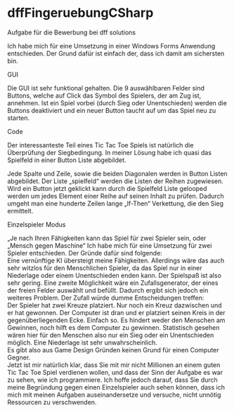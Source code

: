 # dffFingeruebungCSharp
Aufgabe für die Bewerbung bei dff solutions 

<p>
Ich habe mich für eine Umsetzung in einer Windows Forms Anwendung entschieden. Der Grund dafür ist einfach der, dass ich damit am sichersten bin.
<p/>

GUI
<p>
Die GUI ist sehr funktional gehalten. Die 9 auswählbaren Felder sind Buttons, welche auf Click das Symbol des Spielers, der am Zug ist, annehmen. Ist ein Spiel vorbei (durch Sieg oder Unentschieden) werden die Buttons deaktiviert und ein neuer Button taucht auf um das Spiel neu zu starten. 
<p/>

Code
<p>
Der interessanteste Teil eines Tic Tac Toe Spiels ist natürlich die Überprüfung der Siegbedingung. In meiner Lösung habe ich quasi das Spielfeld in einer Button Liste abgebildet. <br/>
 
Jede Spalte und Zeile, sowie die beiden Diagonalen werden in Button Listen abgebildet. Der Liste „spielfeld“ werden die Listen der Reihen zugewiesen. Wird ein Button jetzt geklickt kann durch die Spielfeld Liste gelooped werden um jedes Element einer Reihe auf seinen Inhalt zu prüfen. Dadurch umgeht man eine hunderte Zeilen lange „If-Then“ Verkettung, die den Sieg ermittelt.
<p/>

Einzelspieler Modus
<p>
„Je nach Ihren Fähigkeiten kann das Spiel für zwei Spieler sein, oder „Mensch gegen Maschine“
Ich habe mich für eine Umsetzung für zwei Spieler entschieden. Der Gründe dafür sind folgende: <br/>
Eine vernünftige KI übersteigt meine Fähigkeiten. Allerdings wäre das auch sehr witzlos für den Menschlichen Spieler, da das Spiel nur in einer Niederlage oder einem Unentschieden enden kann. Der Spielspaß ist also sehr gering.
Eine zweite Möglichkeit wäre ein Zufallsgenerator, der eines der freien Felder auswählt und befüllt. Dadurch ergibt sich jedoch ein weiteres Problem. Der Zufall würde dumme Entscheidungen treffen: <br/>
Der Spieler hat zwei Kreuze platziert. Nur noch ein Kreuz dazwischen und er hat gewonnen. Der Computer ist dran und er platziert seinen Kreis in der gegenüberliegenden Ecke. Einfach so. Es hindert weder den Menschen am Gewinnen, noch hilft es dem Computer zu gewinnen.
Statistisch gesehen wären hier für den Menschen also nur ein Sieg oder ein Unentschieden möglich. Eine Niederlage ist sehr unwahrscheinlich. <br/>
Es gibt also aus Game Design Gründen keinen Grund für einen Computer Gegner. <br/>
Jetzt ist mir natürlich klar, dass Sie mit mir nicht Millionen an einem guten Tic Tac Toe Spiel verdienen wollen, und dass der Sinn der Aufgabe es war zu sehen, wie ich programmiere. Ich hoffe jedoch darauf, dass Sie durch meine Begründung gegen einen Einzelspieler auch sehen können, dass ich mich mit meinen Aufgaben auseinandersetze und versuche, nicht unnötig Ressourcen zu verschwenden.
<p/>
